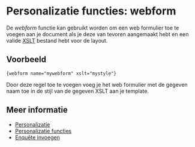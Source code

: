 # Personalizatie functies: webform

De *webform* functie kan gebruikt worden om een web formulier toe te voegen 
aan je document als je deze van tevoren aangemaakt hebt en een valide [XSLT](./css-and-xslt) 
bestand hebt voor de layout.

## Voorbeeld

`{webform name="mywebform" xslt="mystyle"}`
    
Door deze regel toe te voegen voeg je het web formulier met de gegeven 
naam toe in de stijl van de gegeven XSLT aan je template.

## Meer informatie

* [Personalizatie](./personalization)
* [Personalizatie functies](./personalization-functions)
* [Enquête invoegen](./personalization-functions-survey)

